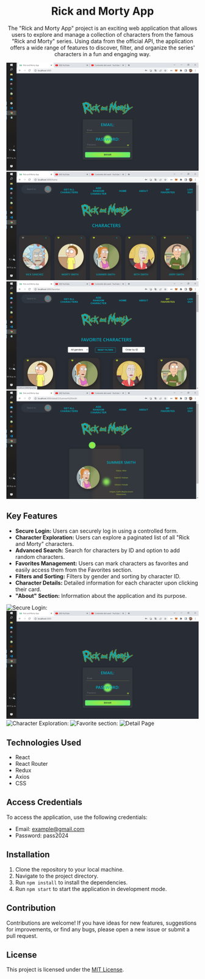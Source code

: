 


<div align="center">

# Rick and Morty App
The "Rick and Morty App" project is an exciting web application that allows users to explore and manage a collection of characters from the famous "Rick and Morty" series. Using data from the official API, the application offers a wide range of features to discover, filter, and organize the series' characters in a fun and engaging way.
<!-- ![Rick and Morty App](/rickandmorty-front/public/Logo2.png) -->

![Login](src/imagelogin.png)
![Home](src/imagehome.png)
![favorite](src/imagefavorite.png)
![detail](src/imagedetail.png)





</div>

## Key Features

- **Secure Login:** Users can securely log in using a controlled form.
- **Character Exploration:** Users can explore a paginated list of all "Rick and Morty" characters.
- **Advanced Search:** Search for characters by ID and option to add random characters.
- **Favorites Management:** Users can mark characters as favorites and easily access them from the Favorites section.
- **Filters and Sorting:** Filters by gender and sorting by character ID.
- **Character Details:** Detailed information for each character upon clicking their card.
- **"About" Section:** Information about the application and its purpose.

![Secure Login:](/rickandmorty-front/src/imagelogin.png)
![Login](src/imagelogin.png)
![Character Exploration:](/rickandmorty-front/src/imagehome.png)
![Favorite section:](/rickandmorty-front/src/imagefavorite.png)
![Detail Page](/rickandmorty-front/src/imagedetail.png)





## Technologies Used

- React
- React Router
- Redux
- Axios
- CSS

## Access Credentials

To access the application, use the following credentials:

- Email: example@gmail.com
- Password: pass2024

## Installation

1. Clone the repository to your local machine.
2. Navigate to the project directory.
3. Run `npm install` to install the dependencies.
4. Run `npm start` to start the application in development mode.

## Contribution

Contributions are welcome! If you have ideas for new features, suggestions for improvements, or find any bugs, please open a new issue or submit a pull request.

## License

This project is licensed under the [MIT License](https://opensource.org/licenses/MIT).

